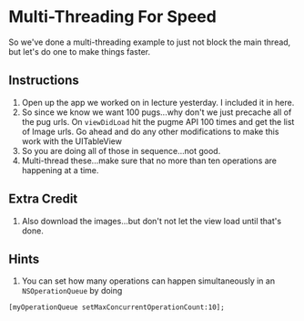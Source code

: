 # Multi-Threading For Speed

So we've done a multi-threading example to just not block the main thread, but let's do one to make things faster.

## Instructions

  1. Open up the app we worked on in lecture yesterday. I included it in here.
  2. So since we know we want 100 pugs...why don't we just precache all of the pug urls. On `viewDidLoad` hit the pugme API 100 times and get the list of Image urls. Go ahead and do any other modifications to make this work with the UITableView
  3. So you are doing all of those in sequence...not good.
  4. Multi-thread these...make sure that no more than ten operations are happening at a time.

## Extra Credit

  1. Also download the images...but don't not let the view load until that's done. 

## Hints

  1. You can set how many operations can happen simultaneously in an `NSOperationQueue` by doing 

  ```
  [myOperationQueue setMaxConcurrentOperationCount:10];
  ```
